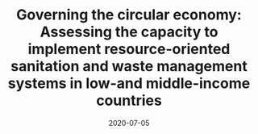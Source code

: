 ---
title: "Governing the circular economy: Assessing the capacity to implement resource-oriented sanitation and waste management systems in low-and middle-income countries"
collection: publications
permalink: /publication/forthcoming-peace-agreement-strength
date: 2020-07-05
venue: 'Earth System Governance'
paperurl: '/files/publications/2020_Ddiba_et_al_GoverningTheCircularEconomy.pdf'
link: 'https://doi.org/10.1016/j.esg.2020.100063'
#code: 'link to ISA dataverse goes here'
#github: 'link to github repo goes here'
citation: 'Ddiba, D., Andersson, K., Koop, S.H.A., Ekener, E., Finnveden, G. and Dickin, S. 2020. &quot;Governing the circular economy: Assessing the capacity to implement resource-oriented sanitation and waste management systems in low- and middle-income countries.&quot; <i>Earth System Governance</i> 100063. doi:10.1016/j.esg.2020.100063'
---
